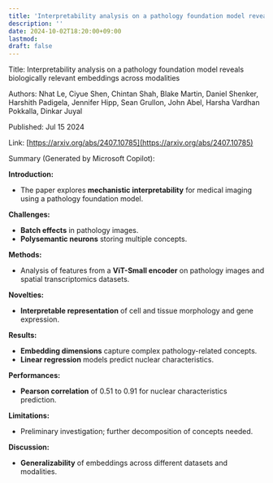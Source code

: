 ```yaml
---
title: 'Interpretability analysis on a pathology foundation model reveals biologically relevant embeddings across modalities'
description: ''
date: 2024-10-02T18:20:00+09:00
lastmod: 
draft: false
---
```


Title: Interpretability analysis on a pathology foundation model reveals biologically relevant embeddings across modalities

Authors: Nhat Le, Ciyue Shen, Chintan Shah, Blake Martin, Daniel Shenker, Harshith Padigela, Jennifer Hipp, Sean Grullon, John Abel, Harsha Vardhan Pokkalla, Dinkar Juyal

Published: Jul 15 2024

Link: [https://arxiv.org/abs/2407.10785](https://arxiv.org/abs/2407.10785)

Summary (Generated by Microsoft Copilot):

**Introduction:**
- The paper explores **mechanistic interpretability** for medical imaging using a pathology foundation model.

**Challenges:**
- **Batch effects** in pathology images.
- **Polysemantic neurons** storing multiple concepts.

**Methods:**
- Analysis of features from a **ViT-Small encoder** on pathology images and spatial transcriptomics datasets.

**Novelties:**
- **Interpretable representation** of cell and tissue morphology and gene expression.

**Results:**
- **Embedding dimensions** capture complex pathology-related concepts.
- **Linear regression** models predict nuclear characteristics.

**Performances:**
- **Pearson correlation** of 0.51 to 0.91 for nuclear characteristics prediction.

**Limitations:**
- Preliminary investigation; further decomposition of concepts needed.

**Discussion:**
- **Generalizability** of embeddings across different datasets and modalities.
